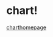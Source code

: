 # chart!
[charthomepage](https://user-images.githubusercontent.com/101575981/206350494-f1e4d1db-0cca-4d13-970a-7bad37cfc09a.PNG)
